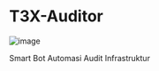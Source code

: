 # T3X-Auditor

![image](https://github.com/samCukid/T3X-Auditor/assets/40711562/72a5f95f-9a8e-4821-8920-6d5eabda4055)

Smart Bot Automasi Audit Infrastruktur

